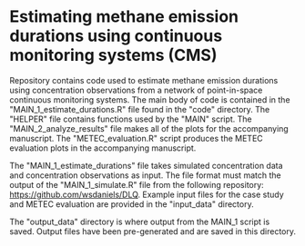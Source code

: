 # Estimating methane emission durations using continuous monitoring systems (CMS)

Repository contains code used to estimate methane emission durations using concentration observations from a network of point-in-space continuous monitoring systems. The main body of code is contained in the "MAIN_1_estimate_durations.R" file found in the "code" directory. The "HELPER" file contains functions used by the "MAIN" script. The "MAIN_2_analyze_results" file makes all of the plots for the accompanying manuscript. The "METEC_evaluation.R" script produces the METEC evaluation plots in the accompanying manuscript.

The "MAIN_1_estimate_durations" file takes simulated concentration data and concentration observations as input. The file format must match the output of the "MAIN_1_simulate.R" file from the following repository: https://github.com/wsdaniels/DLQ. Example input files for the case study and METEC evaluation are provided in the "input_data" directory.

The "output_data" directory is where output from the MAIN_1 script is saved. Output files have been pre-generated and are saved in this directory.

